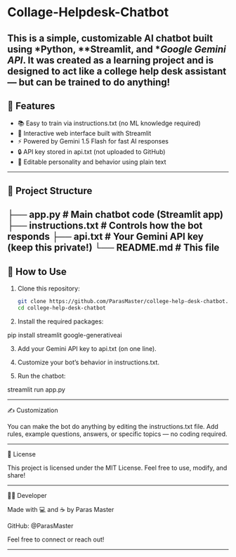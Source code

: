 # Collage-Helpdesk-Chatbot
This is a simple, customizable AI chatbot built using *Python, **Streamlit, and **Google Gemini API*. It was created as a learning project and is designed to act like a college help desk assistant — but can be trained to do anything!
---
## 🚀 Features
- 📚 Easy to train via instructions.txt (no ML knowledge required)
- 💬 Interactive web interface built with Streamlit
- ⚡ Powered by Gemini 1.5 Flash for fast AI responses
- 🔒 API key stored in api.txt (not uploaded to GitHub)
- 🧠 Editable personality and behavior using plain text
---

## 📂 Project Structure
├── app.py                # Main chatbot code (Streamlit app) 
├── instructions.txt      # Controls how the bot responds 
├── api.txt               # Your Gemini API key (keep this private!) 
└── README.md             # This file
---
## 🔧 How to Use

1. Clone this repository:
   ```bash
   git clone https://github.com/ParasMaster/college-help-desk-chatbot.git
   cd college-help-desk-chatbot

2. Install the required packages:

pip install streamlit google-generativeai

3. Add your Gemini API key to api.txt (on one line).

4. Customize your bot’s behavior in instructions.txt.

5. Run the chatbot:

streamlit run app.py

---

✍ Customization

You can make the bot do anything by editing the instructions.txt file. Add rules, example questions, answers, or specific topics — no coding required.

---

📜 License

This project is licensed under the MIT License. Feel free to use, modify, and share!

---

👨‍💻 Developer

Made with 💻 and ☕ by Paras Master

GitHub: @ParasMaster

Feel free to connect or reach out!

---


